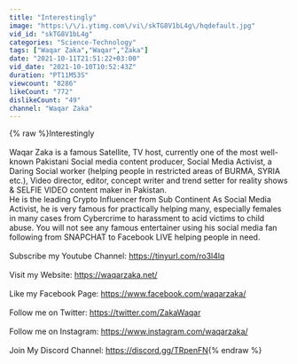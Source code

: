 ```yaml
---
title: "Interestingly"
image: "https:\/\/i.ytimg.com\/vi\/skTG8V1bL4g\/hqdefault.jpg"
vid_id: "skTG8V1bL4g"
categories: "Science-Technology"
tags: ["Waqar Zaka","Waqar","Zaka"]
date: "2021-10-11T21:51:22+03:00"
vid_date: "2021-10-10T10:52:43Z"
duration: "PT11M53S"
viewcount: "8286"
likeCount: "772"
dislikeCount: "49"
channel: "Waqar Zaka"
---
```

{% raw %}Interestingly <br /><br />Waqar Zaka is a famous Satellite, TV host, currently one of the most well-known Pakistani Social media content producer, Social Media Activist, a Daring Social worker (helping people in restricted areas of BURMA, SYRIA etc.), Video director, editor, concept writer and trend setter for reality shows &amp; SELFIE VIDEO content maker in Pakistan.<br />He is the leading Crypto Influencer from Sub Continent As Social Media Activist, he is very famous for practically helping many, especially females in many cases from Cybercrime to harassment to acid victims to child abuse. You will not see any famous entertainer using his social media fan following from SNAPCHAT to Facebook LIVE helping people in need.<br /><br />Subscribe my Youtube Channel: <a rel="nofollow" target="blank" href="https://tinyurl.com/ro3l4lq">https://tinyurl.com/ro3l4lq</a><br /><br />Visit my Website: <a rel="nofollow" target="blank" href="https://waqarzaka.net/">https://waqarzaka.net/</a><br /><br />Like my Facebook Page: <a rel="nofollow" target="blank" href="https://www.facebook.com/waqarzaka/">https://www.facebook.com/waqarzaka/</a><br /><br />Follow me on Twitter: <a rel="nofollow" target="blank" href="https://twitter.com/ZakaWaqar">https://twitter.com/ZakaWaqar</a><br /><br />Follow me on Instagram: <a rel="nofollow" target="blank" href="https://www.instagram.com/waqarzaka/">https://www.instagram.com/waqarzaka/</a><br /><br />Join My Discord Channel: <a rel="nofollow" target="blank" href="https://discord.gg/TRpenFN">https://discord.gg/TRpenFN</a>{% endraw %}
